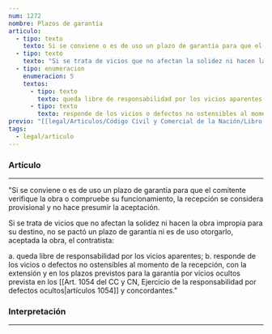 ```yaml
---
num: 1272
nombre: Plazos de garantía
articulo:
  - tipo: texto
    texto: Si se conviene o es de uso un plazo de garantía para que el comitente verifique la obra o compruebe su funcionamiento, la recepción se considera provisional y no hace presumir la aceptación.
  - tipo: texto
    texto: "Si se trata de vicios que no afectan la solidez ni hacen la obra impropia para su destino, no se pactó un plazo de garantía ni es de uso otorgarlo, aceptada la obra, el contratista:"
  - tipo: enumeracion
    enumeracion: 5
    textos:
      - tipo: texto
        texto: queda libre de responsabilidad por los vicios aparentes;
      - tipo: texto
        texto: responde de los vicios o defectos no ostensibles al momento de la recepción, con la extensión y en los plazos previstos para la garantía por vicios ocultos prevista en los artículos 1054 y concordantes.
previo: "[[legal/Articulos/Código Civil y Comercial de la Nación/Libro Tercero/Título 4/Capítulo 6/Sección 2/Sección 2, Disposiciones especiales para las obras.md|Sección 2, Disposiciones especiales para las obras]]"
tags:
  - legal/articulo
---
```

### Artículo
---
"Si se conviene o es de uso un plazo de garantía para que el comitente verifique la obra o compruebe su funcionamiento, la recepción se considera provisional y no hace presumir la aceptación.

Si se trata de vicios que no afectan la solidez ni hacen la obra impropia para su destino, no se pactó un plazo de garantía ni es de uso otorgarlo, aceptada la obra, el contratista:

 a. queda libre de responsabilidad por los vicios aparentes;
 b. responde de los vicios o defectos no ostensibles al momento de la recepción, con la extensión y en los plazos previstos para la garantía por vicios ocultos prevista en los [[Art. 1054 del CC y CN, Ejercicio de la responsabilidad por defectos ocultos|artículos 1054]] y concordantes."

### Interpretación
---


